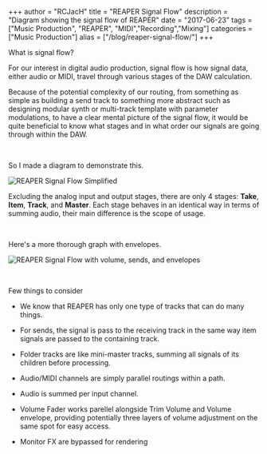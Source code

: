 +++
author = "RCJacH"
title =  "REAPER Signal Flow"
description = "Diagram showing the signal flow of REAPER"
date = "2017-06-23"
tags = ["Music Production", "REAPER", "MIDI","Recording","Mixing"]
categories = ["Music Production"]
alias = ["/blog/reaper-signal-flow/"]
+++

What is signal flow?

For our interest in digital audio production, signal flow is how signal data, either audio or MIDI, travel through various stages of the DAW calculation.

Because of the potential complexity of our routing, from something as simple as building a send track to something more abstract such as designing modular synth or multi-track template with parameter modulations, to have a clear mental picture of the signal flow, it would be quite beneficial to know what stages and in what order our signals are going through within the DAW.

<br>

So I made a diagram to demonstrate this.

![REAPER Signal Flow Simplified](https://user-images.githubusercontent.com/12930244/27482740-39ed437c-5855-11e7-9a39-1653e57a6d8d.png)

Excluding the analog input and output stages, there are only 4 stages: **Take**, **Item**, **Track**, and **Master**. Each stage behaves in an identical way in terms of summing audio, their main difference is the scope of usage.

<br>

Here's a more thorough graph with envelopes.

![REAPER Signal Flow with volume, sends, and envelopes](https://user-images.githubusercontent.com/12930244/27483019-42944a2e-5856-11e7-9559-9bed228d78ea.png)

<br>

Few things to consider

+ We know that REAPER has only one type of tracks that can do many things.

+ For sends, the signal is pass to the receiving track in the same way item signals are passed to the containing track.

+ Folder tracks are like mini-master tracks, summing all signals of its children before processing.

+ Audio/MIDI channels are simply parallel routings within a path.

+ Audio is summed per input channel.

+ Volume Fader works parellel alongside Trim Volume and Volume envelope, providing potentially three layers of volume adjustment on the same spot for easy access.

+ Monitor FX are bypassed for rendering

